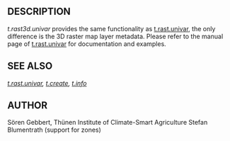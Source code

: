 ## DESCRIPTION

*t.rast3d.univar* provides the same functionality as
[t.rast.univar](t.rast.univar.md), the only difference is the 3D raster
map layer metadata. Please refer to the manual page of
[t.rast.univar](t.rast.univar.md) for documentation and examples.

## SEE ALSO

*[t.rast.univar](t.rast.univar.md), [t.create](t.create.md),
[t.info](t.info.md)*

## AUTHOR

Sören Gebbert, Thünen Institute of Climate-Smart Agriculture
Stefan Blumentrath (support for zones)

